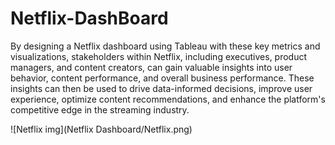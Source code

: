 # Netflix-DashBoard
By designing a Netflix dashboard using Tableau with these key metrics and visualizations, stakeholders within Netflix, including executives, product managers, and content creators, can gain valuable insights into user behavior, content performance, and overall business performance. These insights can then be used to drive data-informed decisions, improve user experience, optimize content recommendations, and enhance the platform's competitive edge in the streaming industry.

![Netflix img](Netflix Dashboard/Netflix.png)
